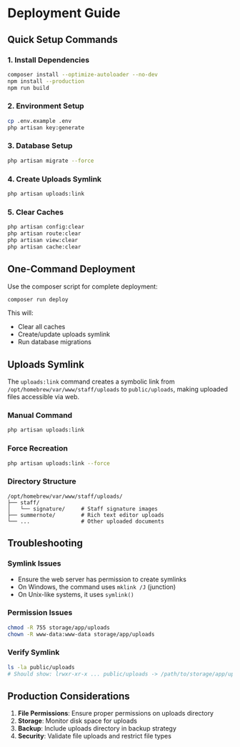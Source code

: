 # Deployment Guide

## Quick Setup Commands

### 1. Install Dependencies
```bash
composer install --optimize-autoloader --no-dev
npm install --production
npm run build
```

### 2. Environment Setup
```bash
cp .env.example .env
php artisan key:generate
```

### 3. Database Setup
```bash
php artisan migrate --force
```

### 4. Create Uploads Symlink
```bash
php artisan uploads:link
```

### 5. Clear Caches
```bash
php artisan config:clear
php artisan route:clear
php artisan view:clear
php artisan cache:clear
```

## One-Command Deployment

Use the composer script for complete deployment:
```bash
composer run deploy
```

This will:
- Clear all caches
- Create/update uploads symlink
- Run database migrations

## Uploads Symlink

The `uploads:link` command creates a symbolic link from `/opt/homebrew/var/www/staff/uploads` to `public/uploads`, making uploaded files accessible via web.

### Manual Command
```bash
php artisan uploads:link
```

### Force Recreation
```bash
php artisan uploads:link --force
```

### Directory Structure
```
/opt/homebrew/var/www/staff/uploads/
├── staff/
│   └── signature/     # Staff signature images
├── summernote/        # Rich text editor uploads
└── ...                # Other uploaded documents
```

## Troubleshooting

### Symlink Issues
- Ensure the web server has permission to create symlinks
- On Windows, the command uses `mklink /J` (junction)
- On Unix-like systems, it uses `symlink()`

### Permission Issues
```bash
chmod -R 755 storage/app/uploads
chown -R www-data:www-data storage/app/uploads
```

### Verify Symlink
```bash
ls -la public/uploads
# Should show: lrwxr-xr-x ... public/uploads -> /path/to/storage/app/uploads
```

## Production Considerations

1. **File Permissions**: Ensure proper permissions on uploads directory
2. **Storage**: Monitor disk space for uploads
3. **Backup**: Include uploads directory in backup strategy
4. **Security**: Validate file uploads and restrict file types
